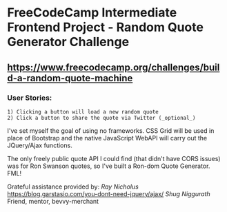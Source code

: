 # FreeCodeCamp Intermediate Frontend Project - Random Quote Generator Challenge
## https://www.freecodecamp.org/challenges/build-a-random-quote-machine

### User Stories:
    1) Clicking a button will load a new random quote
    2) Click a button to share the quote via Twitter (_optional_)

I've set myself the goal of using no frameworks. CSS Grid will be used in place of
Bootstrap and the native JavaScript WebAPI will carry out the JQuery/Ajax functions.

The only freely public quote API I could find (that didn't have CORS issues) was
for Ron Swanson quotes, so I've built a Ron-dom Quote Generator. FML!



Grateful assistance provided by:
    _Ray Nicholus_      https://blog.garstasio.com/you-dont-need-jquery/ajax/
    _Shug Niggurath_    Friend, mentor, bevvy-merchant